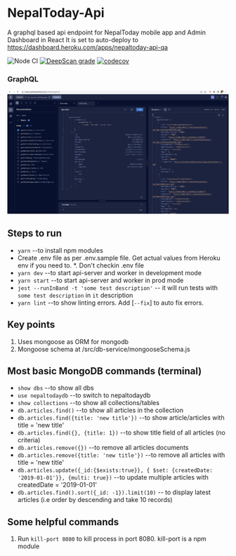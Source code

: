 # NepalToday-Api

A graphql based api endpoint for NepalToday mobile app and Admin Dashboard in React
It is set to auto-deploy to https://dashboard.heroku.com/apps/nepaltoday-api-qa

![Node CI](https://github.com/siristechnology/nepaltoday-api/workflows/Node%20CI/badge.svg?branch=master)
[![DeepScan grade](https://deepscan.io/api/teams/5348/projects/7147/branches/66890/badge/grade.svg)](https://deepscan.io/dashboard#view=project&tid=5348&pid=7147&bid=66890)
[![codecov](https://codecov.io/gh/siristechnology/nepaltoday-api/branch/master/graph/badge.svg)](https://codecov.io/gh/siristechnology/nepaltoday-api)

### GraphQL

![graphql](/assets/images/graphql-interface.jpg)

## Steps to run

-   `yarn` --to install npm modules
-   Create .env file as per .env.sample file. Get actual values from Heroku env if you need to.
    \*. Don't checkin .env file
-   `yarn dev` --to start api-server and worker in development mode
-   `yarn start` --to start api-server and worker in prod mode
-   `jest --runInBand -t 'some test description'` -- it will run tests with `some test description` in `it` description
-   `yarn lint` --to show linting errors. Add [`--fix`] to auto fix errors.

## Key points

1. Uses mongoose as ORM for mongodb
2. Mongoose schema at /src/db-service/mongooseSchema.js

## Most basic MongoDB commands (terminal)

-   `show dbs` --to show all dbs
-   `use nepaltodaydb` --to switch to nepaltodaydb
-   `show collections` --to show all collections/tables
-   `db.articles.find()` --to show all articles in the collection
-   `db.articles.find({title: 'new title'})` --to show article/articles with title = 'new title'
-   `db.articles.find({}, {title: 1})` --to show title field of all articles (no criteria)
-   `db.articles.remove({})` --to remove all articles documents
-   `db.articles.remove({title: 'new title'})` --to remove all articles with title = 'new title'
-   `db.articles.update({_id:{$exists:true}}, { $set: {createdDate: '2019-01-01'}}, {multi: true})` --to update multiple articles with createdDate = '2019-01-01'
-   `db.articles.find().sort({_id: -1}).limit(10)` -- to display latest articles (i.e order by descending and take 10 records)

## Some helpful commands

1. Run `kill-port 8080` to kill process in port 8080. kill-port is a npm module

